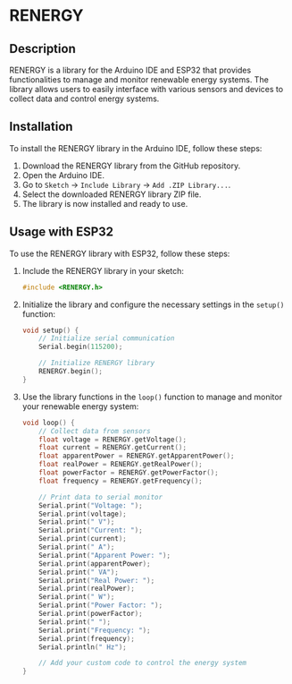 # RENERGY

## Description
RENERGY is a library for the Arduino IDE and ESP32 that provides functionalities to manage and monitor renewable energy systems. The library allows users to easily interface with various sensors and devices to collect data and control energy systems.

## Installation
To install the RENERGY library in the Arduino IDE, follow these steps:
1. Download the RENERGY library from the GitHub repository.
2. Open the Arduino IDE.
3. Go to `Sketch` -> `Include Library` -> `Add .ZIP Library...`.
4. Select the downloaded RENERGY library ZIP file.
5. The library is now installed and ready to use.

## Usage with ESP32
To use the RENERGY library with ESP32, follow these steps:
1. Include the RENERGY library in your sketch:
   ```cpp
   #include <RENERGY.h>
   ```
2. Initialize the library and configure the necessary settings in the `setup()` function:
   ```cpp
   void setup() {
       // Initialize serial communication
       Serial.begin(115200);

       // Initialize RENERGY library
       RENERGY.begin();
   }
   ```
3. Use the library functions in the `loop()` function to manage and monitor your renewable energy system:
   ```cpp
   void loop() {
       // Collect data from sensors
       float voltage = RENERGY.getVoltage();
       float current = RENERGY.getCurrent();
       float apparentPower = RENERGY.getApparentPower();
       float realPower = RENERGY.getRealPower();
       float powerFactor = RENERGY.getPowerFactor();
       float frequency = RENERGY.getFrequency();

       // Print data to serial monitor
       Serial.print("Voltage: ");
       Serial.print(voltage);
       Serial.print(" V");
       Serial.print("Current: ");
       Serial.print(current);
       Serial.print(" A");
       Serial.print("Apparent Power: ");
       Serial.print(apparentPower);
       Serial.print(" VA");
       Serial.print("Real Power: ");
       Serial.print(realPower);
       Serial.print(" W");
       Serial.print("Power Factor: ");
       Serial.print(powerFactor);
       Serial.print(" ");
       Serial.print("Frequency: ");
       Serial.print(frequency);
       Serial.println(" Hz");

       // Add your custom code to control the energy system
   }
   ```
